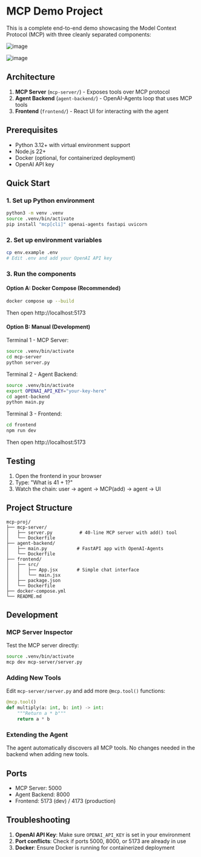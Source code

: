 # MCP Demo Project

This is a complete end-to-end demo showcasing the Model Context Protocol (MCP) with three cleanly separated components:



![image](https://github.com/user-attachments/assets/d0ab0efd-3a36-43b3-934d-552ed17a5c30)

![image](https://github.com/user-attachments/assets/4fbde9c0-f741-4400-8719-d18c13654b16)


## Architecture

1. **MCP Server** (`mcp-server/`) - Exposes tools over MCP protocol
2. **Agent Backend** (`agent-backend/`) - OpenAI-Agents loop that uses MCP tools  
3. **Frontend** (`frontend/`) - React UI for interacting with the agent

## Prerequisites

- Python 3.12+ with virtual environment support
- Node.js 22+ 
- Docker (optional, for containerized deployment)
- OpenAI API key

## Quick Start

### 1. Set up Python environment

```bash
python3 -m venv .venv
source .venv/bin/activate
pip install "mcp[cli]" openai-agents fastapi uvicorn
```

### 2. Set up environment variables

```bash
cp env.example .env
# Edit .env and add your OpenAI API key
```

### 3. Run the components

#### Option A: Docker Compose (Recommended)

```bash
docker compose up --build
```

Then open http://localhost:5173

#### Option B: Manual (Development)

Terminal 1 - MCP Server:
```bash
source .venv/bin/activate
cd mcp-server
python server.py
```

Terminal 2 - Agent Backend:  
```bash
source .venv/bin/activate
export OPENAI_API_KEY="your-key-here"
cd agent-backend
python main.py
```

Terminal 3 - Frontend:
```bash
cd frontend  
npm run dev
```

Then open http://localhost:5173

## Testing

1. Open the frontend in your browser
2. Type: "What is 41 + 1?"
3. Watch the chain: user → agent → MCP(add) → agent → UI

## Project Structure

```
mcp-proj/
├── mcp-server/
│   ├── server.py          # 40-line MCP server with add() tool
│   └── Dockerfile
├── agent-backend/
│   ├── main.py           # FastAPI app with OpenAI-Agents
│   └── Dockerfile  
├── frontend/
│   ├── src/
│   │   ├── App.jsx       # Simple chat interface
│   │   └── main.jsx
│   ├── package.json
│   └── Dockerfile
├── docker-compose.yml
└── README.md
```

## Development

### MCP Server Inspector
Test the MCP server directly:
```bash
source .venv/bin/activate
mcp dev mcp-server/server.py
```

### Adding New Tools
Edit `mcp-server/server.py` and add more `@mcp.tool()` functions:

```python
@mcp.tool()
def multiply(a: int, b: int) -> int:
    """Return a * b"""
    return a * b
```

### Extending the Agent
The agent automatically discovers all MCP tools. No changes needed in the backend when adding new tools.

## Ports

- MCP Server: 5000
- Agent Backend: 8000  
- Frontend: 5173 (dev) / 4173 (production)

## Troubleshooting

1. **OpenAI API Key**: Make sure `OPENAI_API_KEY` is set in your environment
2. **Port conflicts**: Check if ports 5000, 8000, or 5173 are already in use
3. **Docker**: Ensure Docker is running for containerized deployment 

